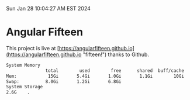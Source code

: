 Sun Jan 28 10:04:27 AM EST 2024

# Angular Fifteen


This project is live at [https://angularfifteen.github.io](https://angularfifteen.github.io "fifteen!") thanks to Github.

```bash
System Memory
               total        used        free      shared  buff/cache   available
Mem:            15Gi       5.4Gi       1.0Gi       1.1Gi        10Gi       9.9Gi
Swap:          8.0Gi       1.2Gi       6.8Gi
System Storage
2.6G	.
```
